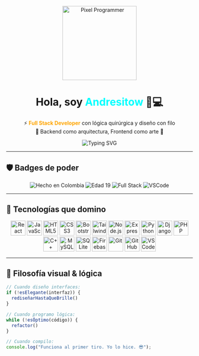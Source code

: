 <!-- 🚀 Andresitow - Código con elegancia, lógica con filo -->
<p align="center">
  <img src="https://i.pinimg.com/originals/3e/47/61/3e476166c6f2e0d32772ac5151c6d0b3.gif" width="200" alt="Pixel Programmer">
</p>

<h1 align="center">Hola, soy <span style="color:#00FFFF;">Andresitow</span> 👾💻</h1>

<p align="center">
  ⚡ <strong><span style="color:#FFA500;">Full Stack Developer</span></strong> con lógica quirúrgica y diseño con filo<br>
  🧠 Backend como arquitectura, Frontend como arte 🎨
</p>

<p align="center">
  <img src="https://readme-typing-svg.demolab.com?font=Fira+Code&size=22&pause=700&color=00FFBD&center=true&vCenter=true&width=700&lines=React+%7C+Node+%7C+PHP+%7C+Django;Interfaces+con+alma;Lógica+con+sentido;Código+afilado%2C+estilo+fluido;Full+Stack+con+flow+bogotano" alt="Typing SVG" />
</p>

---

## 🛡️ Badges de poder

<p align="center">
  <img src="https://img.shields.io/badge/Hecho%20en-Colombia-FFD700?style=for-the-badge&logo=colombia" alt="Hecho en Colombia"/>
  <img src="https://img.shields.io/badge/Edad-19-aqua?style=for-the-badge" alt="Edad 19"/>
  <img src="https://img.shields.io/badge/Stack-Full%20Stack-purple?style=for-the-badge&logo=stackshare" alt="Full Stack"/>
  <img src="https://img.shields.io/badge/VSCode-Lo%20uso%20todo-blue?style=for-the-badge&logo=visualstudiocode" alt="VSCode"/>
</p>

---

## 💾 Tecnologías que domino

<p align="center">
  <!-- Frontend -->
  <img src="https://cdn.jsdelivr.net/gh/devicons/devicon/icons/react/react-original.svg" width="40" title="React" alt="React"/>
  <img src="https://cdn.jsdelivr.net/gh/devicons/devicon/icons/javascript/javascript-original.svg" width="40" title="JavaScript" alt="JavaScript"/>
  <img src="https://cdn.jsdelivr.net/gh/devicons/devicon/icons/html5/html5-original.svg" width="40" title="HTML5" alt="HTML5"/>
  <img src="https://cdn.jsdelivr.net/gh/devicons/devicon/icons/css3/css3-original.svg" width="40" title="CSS3" alt="CSS3"/>
  <img src="https://cdn.jsdelivr.net/gh/devicons/devicon/icons/bootstrap/bootstrap-original.svg" width="40" title="Bootstrap" alt="Bootstrap"/>
  <img src="https://cdn.jsdelivr.net/gh/devicons/devicon/icons/tailwindcss/tailwindcss-plain.svg" width="40" title="TailwindCSS" alt="TailwindCSS"/>

  <!-- Backend -->
  <img src="https://cdn.jsdelivr.net/gh/devicons/devicon/icons/nodejs/nodejs-original.svg" width="40" title="Node.js" alt="Node.js"/>
  <img src="https://cdn.jsdelivr.net/gh/devicons/devicon/icons/express/express-original.svg" width="40" title="Express.js" alt="Express.js"/>
  <img src="https://cdn.jsdelivr.net/gh/devicons/devicon/icons/python/python-original.svg" width="40" title="Python" alt="Python"/>
  <img src="https://cdn.jsdelivr.net/gh/devicons/devicon/icons/django/django-plain.svg" width="40" title="Django" alt="Django"/>
  <img src="https://cdn.jsdelivr.net/gh/devicons/devicon/icons/php/php-original.svg" width="40" title="PHP" alt="PHP"/>
  <img src="https://cdn.jsdelivr.net/gh/devicons/devicon/icons/cplusplus/cplusplus-original.svg" width="40" title="C++" alt="C++"/>

  <!-- Bases de datos -->
  <img src="https://cdn.jsdelivr.net/gh/devicons/devicon/icons/mysql/mysql-original.svg" width="40" title="MySQL" alt="MySQL"/>
  <img src="https://cdn.jsdelivr.net/gh/devicons/devicon/icons/sqlite/sqlite-original.svg" width="40" title="SQLite" alt="SQLite"/>
  <img src="https://cdn.jsdelivr.net/gh/devicons/devicon/icons/firebase/firebase-plain.svg" width="40" title="Firebase" alt="Firebase"/>

  <!-- Herramientas -->
  <img src="https://cdn.jsdelivr.net/gh/devicons/devicon/icons/git/git-original.svg" width="40" title="Git" alt="Git"/>
  <img src="https://cdn.jsdelivr.net/gh/devicons/devicon/icons/github/github-original.svg" width="40" title="GitHub" alt="GitHub"/>
  <img src="https://cdn.jsdelivr.net/gh/devicons/devicon/icons/vscode/vscode-original.svg" width="40" title="VSCode" alt="VSCode"/>
</p>

---

## 🧠 Filosofía visual & lógica

```js
// Cuando diseño interfaces:
if (!esElegante(interfaz)) {
  rediseñarHastaQueBrille()
}

// Cuando programo lógica:
while (!esÓptimo(código)) {
  refactor()
}

// Cuando compilo:
console.log("Funciona al primer tiro. Yo lo hice. 😎");


